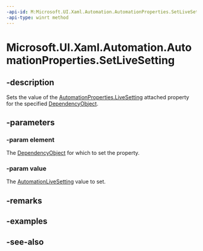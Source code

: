 ```yaml
---
-api-id: M:Microsoft.UI.Xaml.Automation.AutomationProperties.SetLiveSetting(Microsoft.UI.Xaml.DependencyObject,Microsoft.UI.Xaml.Automation.Peers.AutomationLiveSetting)
-api-type: winrt method
---
```


<!-- Method syntax
public void SetLiveSetting(Windows.UI.Xaml.DependencyObject element, Windows.UI.Xaml.Automation.Peers.AutomationLiveSetting value)
-->

# Microsoft.UI.Xaml.Automation.AutomationProperties.SetLiveSetting

## -description
Sets the value of the [AutomationProperties.LiveSetting](automationproperties_livesetting.md) attached property for the specified [DependencyObject](../microsoft.ui.xaml/dependencyobject.md).

## -parameters
### -param element
The [DependencyObject](../microsoft.ui.xaml/dependencyobject.md) for which to set the property.

### -param value
The [AutomationLiveSetting](../microsoft.ui.xaml.automation.peers/automationlivesetting.md) value to set.

## -remarks

## -examples

## -see-also

